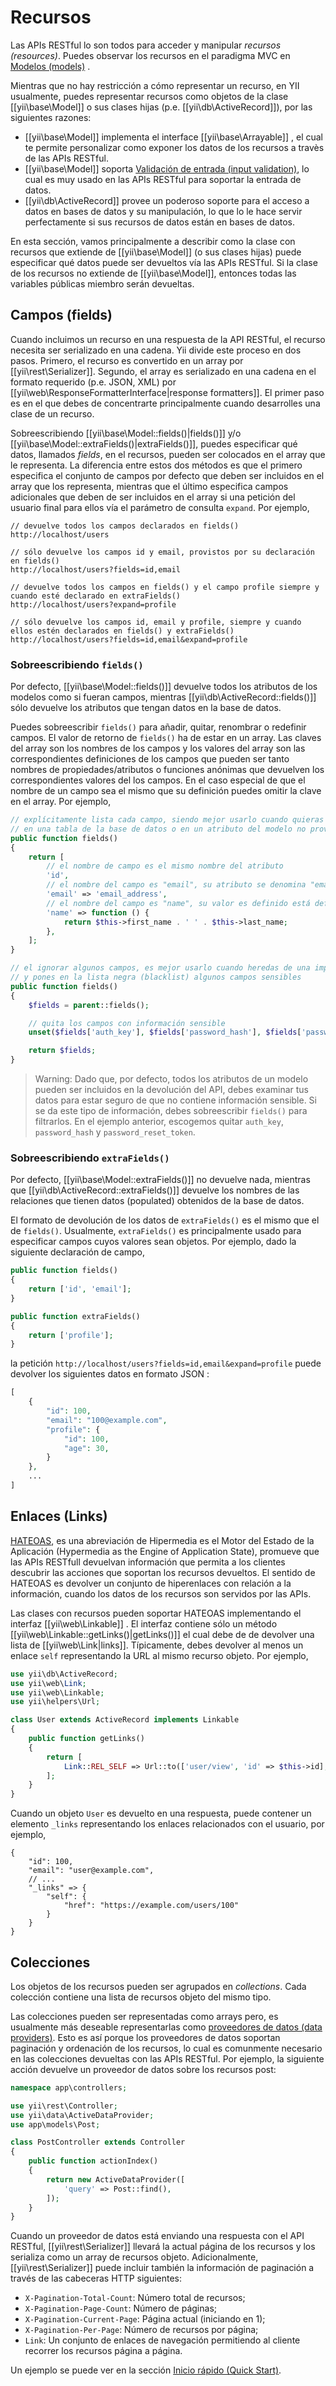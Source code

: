 Recursos
=========

Las APIs RESTful lo son todos para acceder y manipular *recursos (resources)*. Puedes observar los recursos en el paradigma MVC en [Modelos (models)](structure-models.md) .

Mientras que no hay restricción a cómo representar un recurso, en YII usualmente, puedes representar recursos como objetos de la clase [[yii\base\Model]] o sus clases hijas (p.e. [[yii\db\ActiveRecord]]), por las siguientes razones:

* [[yii\base\Model]] implementa el interface [[yii\base\Arrayable]] , el cual te permite personalizar como exponer los datos de los recursos a travès de las APIs RESTful.
* [[yii\base\Model]] soporta [Validación de entrada (input validation)](input-validation.md), lo cual es muy usado en las APIs RESTful para soportar la entrada de datos.
* [[yii\db\ActiveRecord]] provee un poderoso soporte para el acceso a datos en bases de datos y su manipulación, lo que lo le hace servir perfectamente si sus recursos de datos están en bases de datos.

En esta sección, vamos principalmente a describir como la clase con recursos que extiende de [[yii\base\Model]] (o sus clases hijas) puede especificar qué datos puede ser devueltos vía las APIs RESTful. Si la clase de los recursos no extiende de [[yii\base\Model]], entonces todas las variables públicas miembro serán devueltas.


## Campos (fields) <span id="fields"></span>

Cuando incluimos un recurso en una respuesta de la API RESTful, el recurso necesita ser serializado en una cadena.
Yii divide este proceso en dos pasos. Primero, el recurso es convertido en un array por [[yii\rest\Serializer]].
Segundo, el array es serializado en una cadena en  el formato requerido (p.e. JSON, XML) por [[yii\web\ResponseFormatterInterface|response formatters]]. El primer paso es en el que debes de concentrarte principalmente cuando desarrolles una clase de un recurso.

Sobreescribiendo [[yii\base\Model::fields()|fields()]] y/o [[yii\base\Model::extraFields()|extraFields()]],
puedes especificar qué datos, llamados *fields*, en el recursos, pueden ser colocados en el array que le representa.
La diferencia entre estos dos métodos es que el primero especifica el conjunto de campos por defecto que deben ser incluidos en el array que los representa, mientras que el último especifica campos adicionales que deben de ser incluidos en el array si una petición del usuario final para ellos vía el parámetro de consulta `expand`. Por ejemplo,

```
// devuelve todos los campos declarados en fields()
http://localhost/users

// sólo devuelve los campos id y email, provistos por su declaración en fields()
http://localhost/users?fields=id,email

// devuelve todos los campos en fields() y el campo profile siempre y cuando esté declarado en extraFields()
http://localhost/users?expand=profile

// sólo devuelve los campos id, email y profile, siempre y cuando ellos estén declarados en fields() y extraFields()
http://localhost/users?fields=id,email&expand=profile
```


### Sobreescribiendo `fields()` <span id="overriding-fields"></span>

Por defecto, [[yii\base\Model::fields()]] devuelve todos los atributos de los modelos como si fueran campos, mientras [[yii\db\ActiveRecord::fields()]] sólo devuelve los atributos que tengan datos en la base de datos.

Puedes sobreescribir `fields()` para añadir, quitar, renombrar o redefinir campos. El valor de retorno de `fields()` ha de estar en un array. Las claves del array son los nombres de los campos y los valores del array son las correspondientes definiciones de los campos que pueden ser tanto nombres de propiedades/atributos o funciones anónimas que devuelven los correspondientes valores del los campos. En el caso especial de que el nombre de un campo sea el mismo que su definición puedes omitir la clave en el array. Por ejemplo,

```php
// explícitamente lista cada campo, siendo mejor usarlo cuando quieras asegurarte que los cambios
// en una tabla de la base de datos o en un atributo del modelo no provoque el cambio de tu campo (para mantener la compatibilidad anterior).
public function fields()
{
    return [
        // el nombre de campo es el mismo nombre del atributo
        'id',
        // el nombre del campo es "email", su atributo se denomina "email_address"
        'email' => 'email_address',
        // el nombre del campo es "name", su valor es definido está definido por una función anónima de retrollamada (callback)
        'name' => function () {
            return $this->first_name . ' ' . $this->last_name;
        },
    ];
}

// el ignorar algunos campos, es mejor usarlo cuando heredas de una implementación padre
// y pones en la lista negra (blacklist) algunos campos sensibles
public function fields()
{
    $fields = parent::fields();

    // quita los campos con información sensible
    unset($fields['auth_key'], $fields['password_hash'], $fields['password_reset_token']);

    return $fields;
}
```

> Warning: Dado que, por defecto, todos los atributos de un modelo pueden ser incluidos en la devolución del API, debes
> examinar tus datos para estar seguro de que no contiene información sensible. Si se da este tipo de información,
> debes sobreescribir `fields()` para filtrarlos. En el ejemplo anterior, escogemos
> quitar `auth_key`, `password_hash` y `password_reset_token`.


### Sobreescribiendo `extraFields()` <span id="overriding-extra-fields"></span>

Por defecto, [[yii\base\Model::extraFields()]] no devuelve nada, mientras que [[yii\db\ActiveRecord::extraFields()]] devuelve los nombres de las relaciones que tienen datos (populated) obtenidos de la base de datos.

El formato de devolución de los datos de `extraFields()` es el mismo que el de `fields()`. Usualmente, `extraFields()` es principalmente usado para especificar campos cuyos valores sean objetos. Por ejemplo, dado la siguiente declaración de campo,

```php
public function fields()
{
    return ['id', 'email'];
}

public function extraFields()
{
    return ['profile'];
}
```

la petición `http://localhost/users?fields=id,email&expand=profile` puede devolver los siguientes datos en formato JSON :

```php
[
    {
        "id": 100,
        "email": "100@example.com",
        "profile": {
            "id": 100,
            "age": 30,
        }
    },
    ...
]
```


## Enlaces (Links) <span id="links"></span>

[HATEOAS](https://en.wikipedia.org/wiki/HATEOAS), es una abreviación de Hipermedia es el Motor del Estado de la Aplicación (Hypermedia as the Engine of Application State), promueve que las APIs RESTfull devuelvan información que permita a los clientes descubrir las acciones que soportan los recursos devueltos. El sentido de HATEOAS es devolver un conjunto de hiperenlaces con relación a la información, cuando los datos de los recursos son servidos por las APIs.

Las clases con recursos pueden soportar HATEOAS implementando el interfaz [[yii\web\Linkable]] . El interfaz contiene sólo un método [[yii\web\Linkable::getLinks()|getLinks()]] el cual debe de de devolver una lista de  [[yii\web\Link|links]].
Típicamente, debes devolver al menos un enlace `self` representando la URL al mismo recurso objeto. Por ejemplo,

```php
use yii\db\ActiveRecord;
use yii\web\Link;
use yii\web\Linkable;
use yii\helpers\Url;

class User extends ActiveRecord implements Linkable
{
    public function getLinks()
    {
        return [
            Link::REL_SELF => Url::to(['user/view', 'id' => $this->id], true),
        ];
    }
}
```

Cuando un objeto `User` es devuelto en una respuesta, puede contener un elemento  `_links` representando los enlaces relacionados con el usuario, por ejemplo,

```
{
    "id": 100,
    "email": "user@example.com",
    // ...
    "_links" => {
        "self": {
            "href": "https://example.com/users/100"
        }
    }
}
```


## Colecciones <span id="collections"></span>

Los objetos de los recursos pueden ser agrupados en  *collections*. Cada colección contiene una lista de recursos objeto del mismo tipo.

Las colecciones pueden ser representadas como arrays pero, es usualmente más deseable representarlas como [proveedores de datos (data providers)](output-data-providers.md). Esto es así porque los proveedores de datos soportan paginación y ordenación de los recursos, lo cual es comunmente necesario en las colecciones devueltas con las APIs RESTful. Por ejemplo, la siguiente acción devuelve un proveedor de datos sobre los recursos post:

```php
namespace app\controllers;

use yii\rest\Controller;
use yii\data\ActiveDataProvider;
use app\models\Post;

class PostController extends Controller
{
    public function actionIndex()
    {
        return new ActiveDataProvider([
            'query' => Post::find(),
        ]);
    }
}
```

Cuando un proveedor de datos está enviando una respuesta con el API RESTful, [[yii\rest\Serializer]] llevará la actual página de los recursos y los serializa como un array de recursos objeto. Adicionalmente, [[yii\rest\Serializer]]
puede incluir también la información de paginación a través de las cabeceras HTTP siguientes:

* `X-Pagination-Total-Count`: Número total de recursos;
* `X-Pagination-Page-Count`: Número de páginas;
* `X-Pagination-Current-Page`: Página actual (iniciando en 1);
* `X-Pagination-Per-Page`: Número de recursos por página;
* `Link`: Un conjunto de enlaces de navegación permitiendo al cliente recorrer los recursos página a página.

Un ejemplo se puede ver en la sección [Inicio rápido (Quick Start)](rest-quick-start.md#trying-it-out).

